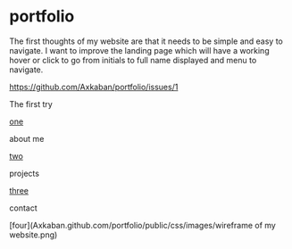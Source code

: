 # portfolio
The first thoughts of my website are that it needs to be simple and easy to navigate. 
I want to improve the landing page which will have a working hover or click to go from initials to full name displayed and menu to navigate.

https://github.com/Axkaban/portfolio/issues/1

The first try

[one](Axkaban.github.com/portfolio/public/css/images/one.png)

about me

[two](Axkaban.github.com/portfolio/public/css/images/two.png)

projects

[three](Axkaban.github.com/portfolio/public/css/images/three.png)

contact

[four](Axkaban.github.com/portfolio/public/css/images/wireframe of my website.png)

